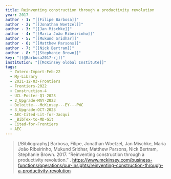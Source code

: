 ```yaml
---
title: Reinventing construction through a productivity revolution
year: 2017
author - 1: "[[Filipe Barbosa]]"
author - 2: "[[Jonathan Woetzel]]"
author - 3: "[[Jan Mischke]]"
author - 4: "[[Maria João Ribeirinho]]"
author - 5: "[[Mukund Sridhar]]"
author - 6: "[[Matthew Parsons]]"
author - 7: "[[Nick Bertram]]"
author - 8: "[[Stephanie Brown]]"
key: "[[@Barbosa2017-rj]]"
institution: "[[McKinsey Global Institute]]"
tags:
  - Zotero-Import-Feb-22
  - My-Library
  - 2021-12-03-Frontiers
  - Frontiers-2022
  - Construction-4
  - UCL-Poster-Q1-2023
  - 2_Upgrade-MAY-2023
  - Deloitte---McKinsey---EY---PWC
  - 3_Upgrade-OCT-2023
  - AEC-Cited-Lit-for-Jacqui
  - _BibTex-to-MD-Git
  - Cited-for-Frontiers
  - AEC
---
```


> [!Bibliography]
> Barbosa, Filipe, Jonathan Woetzel, Jan Mischke, Maria João Ribeirinho, Mukund Sridhar, Matthew Parsons, Nick Bertram, Stephanie Brown. 2017. “Reinventing construction through a productivity revolution.” . https://www.mckinsey.com/business-functions/operations/our-insights/reinventing-construction-through-a-productivity-revolution